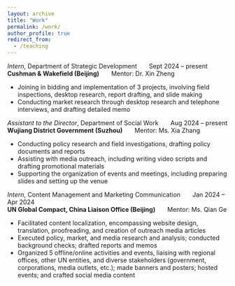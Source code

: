 ```yaml
---
layout: archive
title: "Work"
permalink: /work/
author_profile: true
redirect_from:
  - /teaching
---
```



*Intern*, Department of Strategic Development &nbsp;&nbsp;&nbsp;&nbsp;&nbsp; Sept 2024 – present <br>
**Cushman & Wakefield (Beijing)** &nbsp;&nbsp;&nbsp;&nbsp;&nbsp; Mentor: Dr. Xin Zheng <br>
* Joining in bidding and implementation of 3 projects, involving field inspections, desktop research, report drafting, and slide making
* Conducting market research through desktop research and telephone interviews, and drafting detailed memo

*Assistant to the Director*, Department of Social Work &nbsp;&nbsp;&nbsp;&nbsp;&nbsp; Aug 2024 – present <br> 
**Wujiang District Government (Suzhou)** &nbsp;&nbsp;&nbsp;&nbsp;&nbsp; Mentor: Ms. Xia Zhang <br>
* Conducting policy research and field investigations, drafting policy documents and reports
* Assisting with media outreach, including writing video scripts and drafting promotional materials
* Supporting the organization of events and meetings, including preparing slides and setting up the venue

*Intern*, Content Management and Marketing Communication &nbsp;&nbsp;&nbsp;&nbsp;&nbsp; Jan 2024 – Apr 2024 <br>
**UN Global Compact, China Liaison Office (Beijing)**  &nbsp;&nbsp;&nbsp;&nbsp;&nbsp; Mentor: Ms. Qian Ge <br>
* Facilitated content localization, encompassing website design, translation, proofreading, and creation of outreach media articles
* Executed policy, market, and media research and analysis; conducted background checks; drafted reports and memos
* Organized 5 offline/online activities and events, liaising with regional offices, other UN entities, and diverse stakeholders (government, corporations, media outlets, etc.); made banners and posters; hosted events; and crafted social media content
